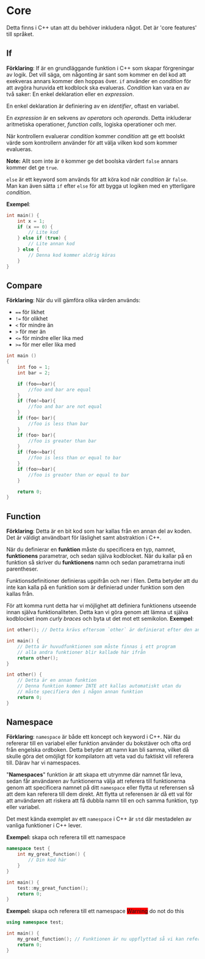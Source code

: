 # Core
Detta finns i C++ utan att du behöver inkludera något. Det är 'core features' till språket.

## If
__Förklaring__:
If är en grundläggande funktion i C++ som skapar förgreningar av logik. Det vill säga, om någonting är sant som kommer en del kod att exekveras annars kommer den hoppas över. `if` använder en _condition_ för att avgöra huruvida ett kodblock ska evalueras. _Condition_ kan vara en av två saker: En enkel deklaration eller en _expression_.

En enkel deklaration är definiering av en _identifier_, oftast en variabel.

En _expression_ är en sekvens av _operators_ och _operands_. Detta inkluderar aritmetiska operationer, _function calls_, logiska operationer och mer.

När kontrollern evaluerar _condition_ kommer _condition_ att ge ett boolskt värde som kontrollern använder för att välja vilken kod som kommer evalueras.

__Note:__ Allt som inte är `0` kommer ge det boolska värdert `false` annars kommer det ge `true`.

`else` är ett keyword som används för att köra kod när _condition_ är `false`. Man kan även sätta `if` efter `else` för att bygga ut logiken med en ytterligare _condition_.

__Exempel__:
```cc
int main() {
    int x = 1;
    if (x == 0) {
        // Lite kod
    } else if (true) {
        // Lite annan kod
    } else {
        // Denna kod kommer aldrig köras
    }
}
```
## Compare
__Förklaring__:
När du vill gämföra olika värden används:
- `==` för likhet
- `!=` för olikhet
- `<` för mindre än
- `>` för mer än
- `<=` för mindre eller lika med
- `>=` för mer eller lika med
```cc
int main ()
{
    int foo = 1;
    int bar = 2;

    if (foo==bar){
        //foo and bar are equal
    }
    if (foo!=bar){
        //foo and bar are not equal
    }
    if (foo< bar){
        //foo is less than bar
    }
    if (foo> bar){
        //foo is greater than bar
    }
    if (foo<=bar){
        //foo is less than or equal to bar
    }
    if (foo>=bar){
        //foo is greater than or equal to bar
    }

    return 0;
}
```
## Function
__Förklaring__:
Detta är en bit kod som har kallas från en annan del av koden. Det är väldigt användbart för läslighet samt abstraktion i C++.

När du definierar en __funktion__ måste du specificera en typ, namnet, __funktionens__ parametrar, och sedan själva kodblocket. När du kallar på en funktion så skriver du __funktionens__ namn och sedan parametrarna inuti parentheser.

Funktionsdefinitioner definieras uppifrån och ner i filen. Detta betyder att du inte kan kalla på en funktion som är definierad under funktion som den kallas från.

För att komma runt detta har vi möjlighet att definiera funktionens utseende innan själva funktionaliteten. Detta kan vi göra genom att lämna ut själva kodblocket inom _curly braces_ och byta ut det mot ett semikolon.
__Exempel__:
```cc
int other(); // Detta krävs eftersom `other` är definierat efter den används

int main() {
    // Detta är huvudfunktionen som måste finnas i ett program
    // alla andra funktioner blir kallade här ifrån
    return other();
}

int other() {
    // Detta är en annan funktion
    // Denna funktion kommer INTE att kallas automatiskt utan du
    // måste specifiera den i någon annan funktion
    return 0;
}
```
## Namespace
__Förklaring__:
`namespace` är både ett koncept och keyword i C++. När du refererar till en variabel eller funktion använder du bokstäver och ofta ord från engelska ordboken. Detta betyder att namn kan bli samma, vilket då skulle göra det omöjligt för kompilatorn att veta vad du faktiskt vill referera till. Därav har vi namespaces.

"__Namespaces__" funktion är att skapa ett utrymme där namnet får leva, sedan får användaren av funktionerna välja att referera till funktionerna genom att specificera namnet på ditt `namespace` eller flytta ut referensen så att dem kan referera till dem direkt. Att flytta ut referensen är då ett val för att användaren att riskera att få dubbla namn till en och samma funktion, typ eller variabel.

Det mest kända exemplet av ett `namespace` i C++ är `std` där mestadelen av vanliga funktioner i C++ lever.

__Exempel:__ skapa och referera till ett namespace
```cc
namespace test {
    int my_great_function() {
        // Din kod här
    }
}

int main() {
    test::my_great_function();
    return 0;
}
```
__Exempel:__ skapa och referera till ett namespace
<span style="background-color: red">Warning</span> do not do this
```cc
using namespace test;

int main() {
    my_great_function(); // Funktionen är nu uppflyttad så vi kan referera till den direkt
    return 0;
}

```
